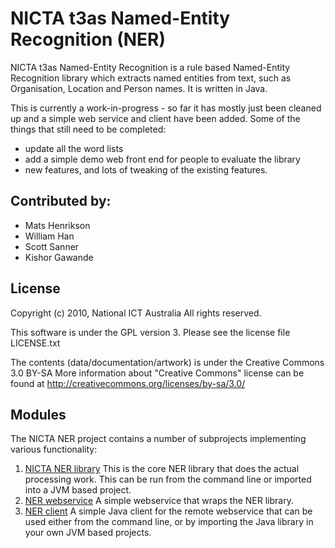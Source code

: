 # NICTA t3as Named-Entity Recognition (NER)

NICTA t3as Named-Entity Recognition is a rule based Named-Entity Recognition library which extracts named entities from text, such as Organisation, Location and Person names. It is written in Java.

This is currently a work-in-progress - so far it has mostly just been cleaned up and a simple web service and client have been added. Some of the things that still need to be completed:

* update all the word lists
* add a simple demo web front end for people to evaluate the library
* new features, and lots of tweaking of the existing features.


## Contributed by:

- Mats Henrikson
- William Han
- Scott Sanner
- Kishor Gawande


## License

Copyright (c) 2010, National ICT Australia
All rights reserved.

This software is under the GPL version 3.
Please see the license file LICENSE.txt

The contents (data/documentation/artwork) is under the Creative Commons 3.0 BY-SA 
More information about "Creative Commons" license can be found at
http://creativecommons.org/licenses/by-sa/3.0/


## Modules

The NICTA NER project contains a number of subprojects implementing various functionality:

1. [NICTA NER library](nicta-ner) This is the core NER library that does the actual processing work. This can be run from the command line or imported into a JVM based project.
2. [NER webservice](nicta-ner-web) A simple webservice that wraps the NER library.
3. [NER client](nicta-ner-client) A simple Java client for the remote webservice that can be used either from the command line, or by importing the Java library in your own JVM based projects.

